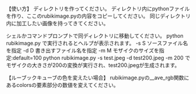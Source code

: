 【使い方】
ディレクトリを作ってください。
ディレクトリ内にpythonファイルを作り、ここのrubikimage.pyの内容をコピーしてください。
同じディレクトリ内に加工したい画像を持ってきてください。

シェルかコマンドプロンプトで同ディレクトリに移動してください。
python rubikimage.py
で実行されるとヘルプが表示されます。
  -s S        ソースファイル名を指定
  -d D        書き出すファイル名を指定
  -m M        モザイクのサイズを指定:default=100
python rubikimage.py -s test.jpeg -d test200.jpeg -m 200
でモザイクの大きさが200の変換が実行され、test200.jpegが生成されます。

【ルーブックキューブの色を変えたい場合】
rubikimage.pyの__ave_rgb関数にあるcolorsの要素部分の数値を変えてください。
